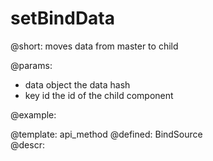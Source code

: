 setBindData
=============


@short: moves data from master to child 
	

@params:
- data          object           the data hash
- key			id             the id of the child component



@example:


@template:	api_method
@defined:	BindSource	
@descr:


